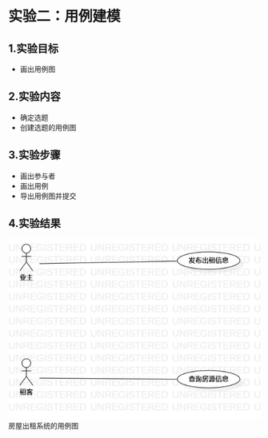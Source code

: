# 实验二：用例建模
## 1.实验目标
- 画出用例图
## 2.实验内容
- 确定选题
- 创建选题的用例图
## 3.实验步骤
- 画出参与者
- 画出用例
- 导出用例图并提交
## 4.实验结果
![用例图](./Lab2-UseCaseDiagram.jpg)  
房屋出租系统的用例图
